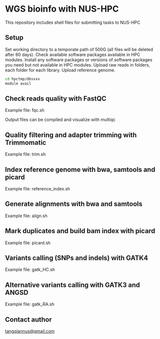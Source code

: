 # WGS bioinfo with NUS-HPC

This repository includes shell files for submitting tasks to NUS-HPC

## Setup

Set working directory to a temporate path of 500G (all files will be deleted after 60 days).
Check available software packages available in HPC modules.
Install any software packages or versions of software packages you need but not available in HPC modules.
Upload raw reads in folders, each folder for each library.
Upload reference genome.

```bash
cd hpctmp/dbsxxx
module avail
```

## Check reads quality with FastQC

Example file: fqc.sh

Output files can be compiled and visualize with multiqc

## Quality filtering and adapter trimming with Trimmomatic

Example file: trim.sh

## Index reference genome with bwa, samtools and picard 

Example file: reference_index.sh

## Generate alignments with bwa and samtools

Example file: align.sh

## Mark duplicates and build bam index with picard

Example file: picard.sh

## Variants calling (SNPs and indels) with GATK4

Example file: gatk_HC.sh

## Alternative variants calling with GATK3 and ANGSD

Example file: gatk_RA.sh

## Contact author

tangqiannus@gmail.com
